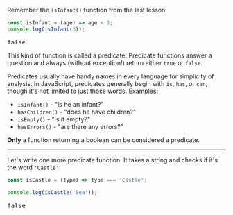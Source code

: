 
Remember the `isInfant()` function from the last lesson:

```javascript
const isInfant = (age) => age < 1;
console.log(isInfant(3));
```

<pre class='hexlet-basics-output'>false</pre>

This kind of function is called a predicate. Predicate functions answer a question and always (without exception!) return either `true` or `false`.

Predicates usually have handy names in every language for simplicity of analysis. In JavaScript, predicates generally begin with `is`, `has`, or `can`, though it's not limited to just those words. Examples:

  * `isInfant()` - "is he an infant?"
  * `hasChildren()` - "does he have children?"
  * `isEmpty()` - "is it empty?"
  * `hasErrors()` - "are there any errors?"

**Only** a function returning a boolean can be considered a predicate.

---

Let's write one more predicate function. It takes a string and checks if it's the word `'Castle'`:

```javascript
const isCastle = (type) => type === 'Castle';

console.log(isCastle('Sea'));
```

<pre class='hexlet-basics-output'>false</pre>
